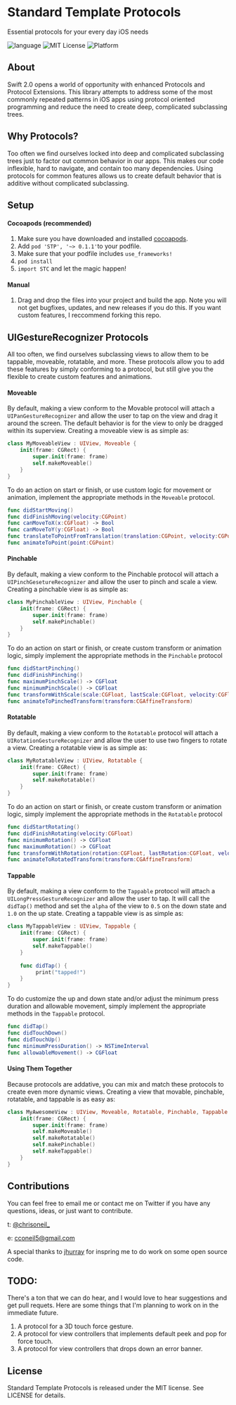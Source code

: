 # Standard Template Protocols

Essential protocols for your every day iOS needs

![language](https://img.shields.io/badge/Language-Swift-blue.svg)
![MIT License](https://img.shields.io/badge/License-MIT-lightgrey.svg)
![Platform](https://img.shields.io/badge/platform-%20iOS%20-lightgrey.svg)


## About

Swift 2.0 opens a world of opportunity with enhanced Protocols and Protocol Extensions. This library attempts to address some of the most commonly repeated patterns in iOS apps using protocol oriented programming and reduce the need to create deep, complicated subclassing trees.

## Why Protocols?

Too often we find ourselves locked into deep and complicated subclassing trees just to factor out common behavior in our apps. This makes our code  inflexible, hard to navigate, and contain too many dependencies. Using protocols for common features allows us to create default behavior that is additive without complicated subclassing.

## Setup
#### Cocoapods (recommended)
1. Make sure you have downloaded and installed [cocoapods](https://cocoapods.org/).
2. Add `pod 'STP', '~> 0.1.1'`to your podfile.
3. Make sure that your podfile includes `use_frameworks!`
4. `pod install`
5. `import STC` and let the magic happen!

#### Manual
1. Drag and drop the files into your project and build the app.  Note you will not get bugfixes, updates, and new releases if you do this. If you want custom features, I reccommend forking this repo.

## UIGestureRecognizer Protocols
All too often, we find ourselves subclassing views to allow them to be tappable, moveable, rotatable, and more. These protocols allow you to add these features by simply conforming to a protocol, but still give you the flexible to create custom features and animations.

#### Moveable
By default, making a view conform to the Movable protocol will attach a `UIPanGestureRecognizer` and allow the user to tap on the view and drag it around the screen. The default behavior is for the view to only be dragged within its superview. Creating a moveable view is as simple as:

```swift    
class MyMoveableView : UIView, Moveable {
    init(frame: CGRect) {
        super.init(frame: frame)
        self.makeMoveable()
    }
}
``` 
To do an action on start or finish, or use custom logic for movement or animation, implement the appropriate methods in the `Moveable` protocol.

```swift
func didStartMoving()
func didFinishMoving(velocity:CGPoint)
func canMoveToX(x:CGFloat) -> Bool
func canMoveToY(y:CGFloat) -> Bool
func translateToPointFromTranslation(translation:CGPoint, velocity:CGPoint, startPoint:CGPoint, currentPoint:CGPoint) -> CGPoint
func animateToPoint(point:CGPoint)
```

#### Pinchable
By default, making a view conform to the Pinchable protocol will attach a `UIPinchGesetureRecognizer` and allow the user to pinch and scale a view.  Creating a pinchable view is as simple as:

```swift
class MyPinchableView : UIView, Pinchable {
    init(frame: CGRect) {
        super.init(frame: frame)
        self.makePinchable()
    }
}
```

To do an action on start or finish, or create custom transform or animation logic, simply implement the appropriate methods in the `Pinchable` protocol


```swift
func didStartPinching()
func didFinishPinching()
func maximumPinchScale() -> CGFloat
func minimumPinchScale() -> CGFloat
func transformWithScale(scale:CGFloat, lastScale:CGFloat, velocity:CGFloat) -> CGAffineTransform
func animateToPinchedTransform(transform:CGAffineTransform)
```
#### Rotatable
By default, making a view conform to the `Rotatable` protocol will attach a `UIRotationGestureRecognizer` and allow the user to use two fingers to rotate a view.  Creating a rotatable view is as simple as:

```swift
class MyRotatableView : UIView, Rotatable {
    init(frame: CGRect) {
        super.init(frame: frame)
        self.makeRotatable()
    }
}
```

To do an action on start or finish, or create custom transform or animation logic, simply implement the appropriate methods in the `Rotatable` protocol

```swift
func didStartRotating()
func didFinishRotating(velocity:CGFloat)
func minimumRotation() -> CGFloat
func maximumRotation() -> CGFloat
func transformWithRotation(rotation:CGFloat, lastRotation:CGFloat, velocity:CGFloat) -> CGAffineTransform
func animateToRotatedTransform(transform:CGAffineTransform)
```

#### Tappable

By default, making a view conform to the `Tappable` protocol will attach a `UILongPressGestureRecognizer` and allow the user to tap.  It will call the `didTap()` method and set the `alpha` of the view to `0.5` on the down state and `1.0` on the up state.  Creating a tappable view is as simple as:

```swift
class MyTappableView : UIView, Tappable {
    init(frame: CGRect) {
        super.init(frame: frame)
        self.makeTappable()
    }
    
    func didTap() {
         print("tapped!")
    }
}
```

To do customize the up and down state and/or adjust the minimum press duration and allowable movement, simply implement the appropriate methods in the `Tappable` protocol.


```swift
func didTap()
func didTouchDown()
func didTouchUp()
func minimumPressDuration() -> NSTimeInterval
func allowableMovement() -> CGFloat
```

#### Using Them Together

Because protocols are addative, you can mix and match these protocols to create even more dynamic views. Creating a view that movable, pinchable, rotatable, and tappable is as easy as:

```swift
class MyAwesomeView : UIView, Moveable, Rotatable, Pinchable, Tappable {
    init(frame: CGRect) {
        super.init(frame: frame)
        self.makeMoveable()
        self.makeRotatable()
        self.makePinchable()
        self.makeTappable()
    }
}
```

## Contributions
You can feel free to email me or contact me on Twitter if you have any questions, ideas, or just want to contribute.

t: [@chrisoneil_](https://twitter.com/chrisoneil_)

e: [cconeil5@gmail.com](mailto:cconeil5@gmail.com)

A special thanks to [jhurray](https://github.com/jhurray) for inspring me to do work on some open source code.


## TODO:
There's a ton that we can do hear, and I would love to hear suggestions and get pull requets. Here are some things that I'm planning to work on in the immediate future.

1. A protocol for a 3D touch force gesture.
2. A protocol for view controllers that implements default peek and pop for force touch.
3. A protocol for view controllers that drops down an error banner.

## License
Standard Template Protocols is released under the MIT license. See LICENSE for details.